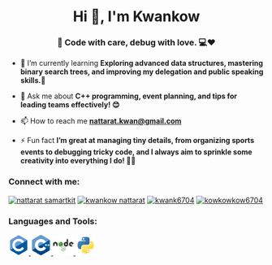 <h1 align="center">Hi 👋, I'm Kwankow</h1>
<h3 align="center">🌟 Code with care, debug with love. 💻❤️</h3>

- 🌱 I’m currently learning **Exploring advanced data structures, mastering binary search trees, and improving my delegation and public speaking skills.🌱**

- 💬 Ask me about **C++ programming, event planning, and tips for leading teams effectively! 😊**

- 📫 How to reach me **nattarat.kwan@gmail.com**

- ⚡ Fun fact **I’m great at managing tiny details, from organizing sports events to debugging tricky code, and I always aim to sprinkle some creativity into everything I do! 🏅✨**

<h3 align="left">Connect with me:</h3>
<p align="left">
<a href="https://linkedin.com/in/nattarat samartkit" target="blank"><img align="center" src="https://raw.githubusercontent.com/rahuldkjain/github-profile-readme-generator/master/src/images/icons/Social/linked-in-alt.svg" alt="nattarat samartkit" height="30" width="40" /></a>
<a href="https://fb.com/kwankow nattarat" target="blank"><img align="center" src="https://raw.githubusercontent.com/rahuldkjain/github-profile-readme-generator/master/src/images/icons/Social/facebook.svg" alt="kwankow nattarat" height="30" width="40" /></a>
<a href="https://instagram.com/kwank6704" target="blank"><img align="center" src="https://raw.githubusercontent.com/rahuldkjain/github-profile-readme-generator/master/src/images/icons/Social/instagram.svg" alt="kwank6704" height="30" width="40" /></a>
<a href="https://discord.gg/kowkowkow6704" target="blank"><img align="center" src="https://raw.githubusercontent.com/rahuldkjain/github-profile-readme-generator/master/src/images/icons/Social/discord.svg" alt="kowkowkow6704" height="30" width="40" /></a>
</p>

<h3 align="left">Languages and Tools:</h3>
<p align="left"> <a href="https://www.cprogramming.com/" target="_blank" rel="noreferrer"> <img src="https://raw.githubusercontent.com/devicons/devicon/master/icons/c/c-original.svg" alt="c" width="40" height="40"/> </a> <a href="https://www.w3schools.com/cpp/" target="_blank" rel="noreferrer"> <img src="https://raw.githubusercontent.com/devicons/devicon/master/icons/cplusplus/cplusplus-original.svg" alt="cplusplus" width="40" height="40"/> </a> <a href="https://nodejs.org" target="_blank" rel="noreferrer"> <img src="https://raw.githubusercontent.com/devicons/devicon/master/icons/nodejs/nodejs-original-wordmark.svg" alt="nodejs" width="40" height="40"/> </a> <a href="https://www.python.org" target="_blank" rel="noreferrer"> <img src="https://raw.githubusercontent.com/devicons/devicon/master/icons/python/python-original.svg" alt="python" width="40" height="40"/> </a> </p>
